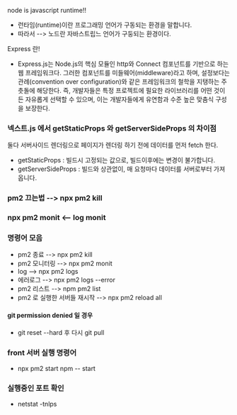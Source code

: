 
node is javascript runtime!! 

- 런타임(runtime)이란 프로그래밍 언어가 구동되는 환경을 말합니다.
- 따라서 --> 노드란 자바스트립느 언어가 구둥되는 환경이다.

Express 란!
- Express.js는 Node.js의 핵심 모듈인 http와 Connect 컴포넌트를 기반으로 하는 웹 프레임워크다. 
그러한 컴포넌트를 미들웨어(middleware)라고 하며, 설정보다는 관례(convention over configuration)와 같은 프레임워크의 철학을 지탱하는 주춧돌에 해당한다. 즉, 개발자들은 특정 프로젝트에 필요한 라이브러리를 어떤 것이든 자유롭게 선택할 수 있으며, 이는 개발자들에게 유연함과 수준 높은 맞춤식 구성을 보장한다.


### 넥스트.js 에서 getStaticProps 와 getServerSideProps 의 차이점
둘다 서버사이드 렌더링으로 페이지가 렌더링 하기 전에 데이터를 먼저 fetch 한다.
- getStaticProps : 빌드시 고정되는 값으로, 빌드이후에는 변경이 불가합니다.
- getServerSideProps : 빌드와 상관없이, 매 요청마다 데이터를 서버로부터 가져옵니다.

### pm2 끄는법 --> npx pm2 kill
### npx pm2 monit <-- log monit

### 명령어 모음
- pm2 종료 --> npx pm2 kill
- pm2 모니터링 --> npx pm2 monit
- log --> npx pm2 logs
- 에러로그 --> npx pm2 logs --error
- pm2 리스트 --> npm pm2 list
- pm2 로 실행한 서버들 재시작 --> npx pm2 reload all

#### git permission denied 일 경우
- git reset --hard 후 다시 git pull


### front 서버 실행 명령어
- npx pm2 start npm -- start

### 실행중인 포트 확인
- netstat -tnlps
